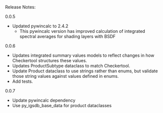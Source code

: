 Release Notes:

0.0.5
- Updated pywincalc to 2.4.2 
  - This pywincalc version has improved calculation of integrated spectral averages for shading layers with BSDF

0.0.6
- Updates integrated summary values models to reflect changes in how Checkertool structures these values. 
- Updates ProductSubtype dataclass to match Checkertool.
- Update Product dataclass to use strings rather than enums, but validate those string values against values defined in enums.
- Add tests.

0.0.7
- Update pywincalc dependency
- Use py_igsdb_base_data for product dataclasses
